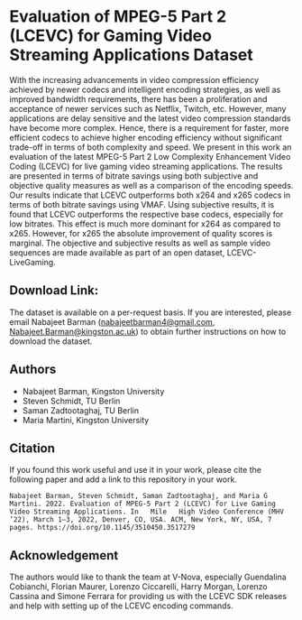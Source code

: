 # Evaluation of MPEG-5 Part 2 (LCEVC) for Gaming Video Streaming Applications Dataset

With the increasing advancements in video compression efficiency achieved by newer codecs and intelligent encoding strategies, as well as improved bandwidth requirements, there has been a proliferation and acceptance of newer services such as Netflix, Twitch, etc. However, many applications are delay sensitive and the latest video compression standards have become more complex. Hence, there is a requirement for faster, more efficient codecs to achieve higher encoding efficiency without significant trade-off in terms of both complexity and speed. We present in this work an evaluation of the latest MPEG-5 Part 2 Low Complexity Enhancement Video Coding (LCEVC) for live gaming video streaming applications. The results are presented in terms of bitrate savings using both subjective and objective quality measures as well as a comparison of the encoding speeds. Our results indicate that LCEVC outperforms both x264 and x265 codecs in terms of both bitrate savings using VMAF. Using subjective results, it is found that LCEVC outperforms the respective base codecs, especially for low bitrates. This effect is much more dominant for x264 as compared to x265. However, for x265 the absolute improvement of quality scores is marginal. The objective and subjective results as well as sample video sequences are made available as part of an open dataset, LCEVC-LiveGaming.

## Download Link:

The dataset is available on a per-request basis. 
If you are interested, please email Nabajeet Barman (nabajeetbarman4@gmail.com, Nabajeet.Barman@kingston.ac.uk) to obtain further instructions on how to download the dataset.

## Authors

- Nabajeet Barman, Kingston University
- Steven Schmidt, TU Berlin
- Saman Zadtootaghaj, TU Berlin
- Maria Martini, Kingston University

## Citation

If you found this work useful and use it in your work, please cite the following paper and add a link to this repository in your work.

``` Nabajeet Barman, Steven Schmidt, Saman Zadtootaghaj, and Maria G Martini. 2022. Evaluation of MPEG-5 Part 2 (LCEVC) for Live Gaming Video Streaming Applications. In   Mile   High Video Conference (MHV ’22), March 1–3, 2022, Denver, CO, USA. ACM, New York, NY, USA, 7 pages. https://doi.org/10.1145/3510450.3517279 ```


## Acknowledgement

The authors would like to thank the team at V-Nova, especially Guendalina Cobianchi, Florian Maurer, Lorenzo Ciccarelli, Harry Morgan, Lorenzo Cassina and Simone Ferrara for providing us with the LCEVC SDK releases and help with setting up of the LCEVC encoding commands.
